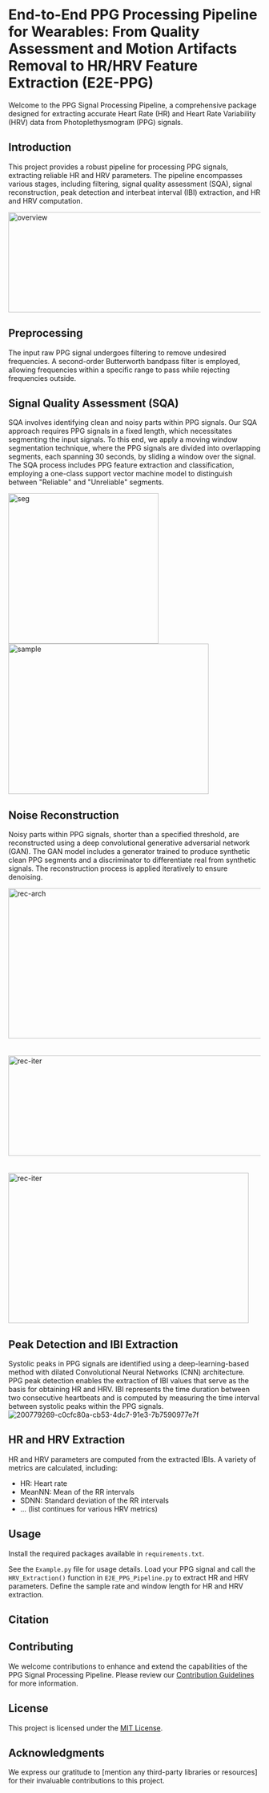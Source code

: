 # End-to-End PPG Processing Pipeline for Wearables: From Quality Assessment and Motion Artifacts Removal to HR/HRV Feature Extraction (E2E-PPG)

Welcome to the PPG Signal Processing Pipeline, a comprehensive package designed for extracting accurate Heart Rate (HR) and Heart Rate Variability (HRV) data from Photoplethysmogram (PPG) signals.

## Introduction

This project provides a robust pipeline for processing PPG signals, extracting reliable HR and HRV parameters. The pipeline encompasses various stages, including filtering, signal quality assessment (SQA), signal reconstruction, peak detection and interbeat interval (IBI) extraction, and HR and HRV computation.

<img src="https://github.com/HealthSciTech/E2E-PPG/assets/67778755/896be83f-4709-4444-bac9-2fef0449f739" alt="overview" width="800" height="200">

## Preprocessing
The input raw PPG signal undergoes filtering to remove undesired frequencies. A second-order Butterworth bandpass filter is employed, allowing frequencies within a specific range to pass while rejecting frequencies outside.


## Signal Quality Assessment (SQA)
SQA involves identifying clean and noisy parts within PPG signals. Our SQA approach requires PPG signals in a fixed length, which necessitates segmenting the input signals. To this end, we apply a moving window segmentation technique, where the PPG signals are divided into overlapping segments, each spanning 30 seconds, by sliding a window over the signal. The SQA process includes PPG feature extraction and classification, employing a one-class support vector machine model to distinguish between "Reliable" and "Unreliable" segments.


<img src="https://github.com/HealthSciTech/E2E-PPG/assets/67778755/c0ffee6c-f7b5-4d27-9f34-34cb86a698b5" alt="seg" width="300" height="300">

<img src="https://github.com/HealthSciTech/E2E-PPG/assets/67778755/f63e40d3-74b3-497b-ac91-dc940e669f03" alt="sample" width="400" height="300">



## Noise Reconstruction

Noisy parts within PPG signals, shorter than a specified threshold, are reconstructed using a deep convolutional generative adversarial network (GAN). The GAN model includes a generator trained to produce synthetic clean PPG segments and a discriminator to differentiate real from synthetic signals. The reconstruction process is applied iteratively to ensure denoising.

<img src="https://github.com/HealthSciTech/E2E-PPG/assets/67778755/bb00f079-7341-4ac9-84e2-553eb6a62672" alt="rec-arch" width="550" height="300">
<br />
<br />
<br />
<img src="https://github.com/HealthSciTech/E2E-PPG/assets/67778755/8cf57fa6-94fc-4906-b4c3-8416fffced4e" alt="rec-iter" width="600" height="200">
<br />
<br />
<br />
<img src="https://github.com/HealthSciTech/E2E-PPG/assets/67778755/ef0ce7aa-ab34-4176-a0a3-9192c7bd94de" alt="rec-iter" width="480" height="300">




## Peak Detection and IBI Extraction
Systolic peaks in PPG signals are identified using a deep-learning-based method with dilated Convolutional Neural Networks (CNN) architecture. PPG peak detection enables the extraction of IBI values that serve as the basis for obtaining HR and HRV. IBI represents the time duration between two consecutive heartbeats and is computed by measuring the time interval between systolic peaks within the PPG signals. 
![200779269-c0cfc80a-cb53-4dc7-91e3-7b7590977e7f](https://github.com/HealthSciTech/E2E-PPG/assets/67778755/82ba92d8-b012-4202-8e17-127b0a5df4e5)


## HR and HRV Extraction
HR and HRV parameters are computed from the extracted IBIs. A variety of metrics are calculated, including:

- HR: Heart rate
- MeanNN: Mean of the RR intervals
- SDNN: Standard deviation of the RR intervals
- ... (list continues for various HRV metrics)

## Usage

Install the required packages available in `requirements.txt`. 

See the `Example.py` file for usage details. Load your PPG signal and call the `HRV_Extraction()` function in `E2E_PPG_Pipeline.py` to extract HR and HRV parameters. Define the sample rate and window length for HR and HRV extraction.

## Citation

## Contributing

We welcome contributions to enhance and extend the capabilities of the PPG Signal Processing Pipeline. Please review our [Contribution Guidelines](CONTRIBUTING.md) for more information.

## License

This project is licensed under the [MIT License](LICENSE.md).

## Acknowledgments

We express our gratitude to [mention any third-party libraries or resources] for their invaluable contributions to this project.
